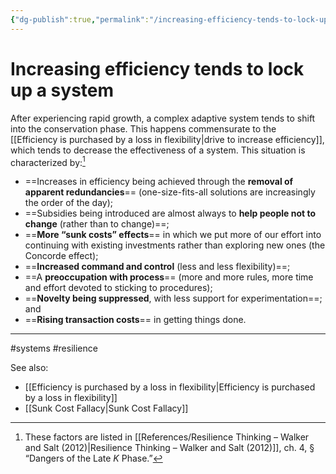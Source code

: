```yaml
---
{"dg-publish":true,"permalink":"/increasing-efficiency-tends-to-lock-up-a-system/"}
---
```



# Increasing efficiency tends to lock up a system

After experiencing rapid growth, a complex adaptive system tends to shift into the conservation phase. This happens commensurate to the [[Efficiency is purchased by a loss in flexibility\|drive to increase efficiency]], which tends to decrease the effectiveness of a system. This situation is characterized by:[^1]

- ==Increases in efficiency being achieved through the **removal of apparent redundancies**== (one-size-fits-all solutions are increasingly the order of the day); 
- ==Subsidies being introduced are almost always to **help people not to change** (rather than to change)==; 
- ==**More “sunk costs” effects**== in which we put more of our effort into continuing with existing investments rather than exploring new ones (the Concorde effect); 
- ==**Increased command and control** (less and less flexibility)==; 
- ==A **preoccupation with process**== (more and more rules, more time and effort devoted to sticking to procedures); 
- ==**Novelty being suppressed**, with less support for experimentation==; and 
- ==**Rising transaction costs**== in getting things done.


---
#systems #resilience 

See also:
 - [[Efficiency is purchased by a loss in flexibility\|Efficiency is purchased by a loss in flexibility]]
 - [[Sunk Cost Fallacy\|Sunk Cost Fallacy]]

[^1]: These factors are listed in [[References/Resilience Thinking – Walker and Salt (2012)\|Resilience Thinking – Walker and Salt (2012)]], ch. 4, § “Dangers of the Late *K* Phase.”